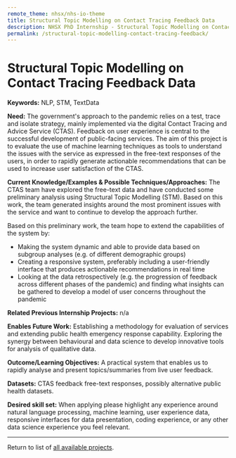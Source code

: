 ```yaml
---
remote_theme: nhsx/nhs-io-theme
title: Structural Topic Modelling on Contact Tracing Feedback Data
description: NHSX PhD Internship - Structural Topic Modelling on Contact Tracing Feedback Data
permalink: /structural-topic-modelling-contact-tracing-feedback/
---
```


# Structural Topic Modelling on Contact Tracing Feedback Data

**Keywords:**  NLP, STM, TextData

**Need:**  The government's approach to the pandemic relies on a test, trace and isolate strategy, mainly implemented via the digital Contact Tracing and Advice Service (CTAS). Feedback on user experience is central to the successful development of public-facing services. The aim of this project is to evaluate the use of machine learning techniques as tools to understand the issues with the service as expressed in the free-text responses of the users, in order to rapidly generate actionable recommendations that can be used to increase user satisfaction of the CTAS.

**Current Knowledge/Examples & Possible Techniques/Approaches:**  The CTAS team have explored the free-text data and have conducted some preliminary analysis using Structural Topic Modelling (STM). Based on this work, the team generated insights around the most prominent issues with the service and want to continue to develop the approach further.

Based on this preliminary work, the team hope to extend the capabilities of the system by:
- Making the system dynamic and able to provide data based on subgroup analyses (e.g. of different demographic groups)
- Creating a responsive system, preferably including a user-friendly interface that produces actionable recommendations in real time
- Looking at the data retrospectively (e.g. the progression of feedback across different phases of the pandemic) and finding what insights can be gathered to develop a model of user concerns throughout the pandemic

**Related Previous Internship Projects:** n/a

**Enables Future Work:** Establishing a methodology for evaluation of services and extending public health emergency response capability. Exploring the synergy between behavioural and data science to develop innovative tools for analysis of qualitative data.

**Outcome/Learning Objectives:** A practical system that enables us to rapidly analyse and present topics/summaries from live user feedback.

**Datasets:** CTAS feedback free-text responses, possibly alternative public health datasets.

**Desired skill set:** When applying please highlight any experience around natural language processing, machine learning, user experience data, responsive interfaces for data presentation, coding experience, or any other data science experience you feel relevant.

---
Return to list of [all available projects](https://nhsx.github.io/nhsx-internship-projects/).